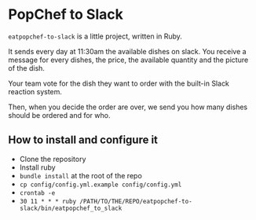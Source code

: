 # PopChef to Slack

`eatpopchef-to-slack` is a little project, written in Ruby.

It sends every day at 11:30am the available dishes on slack.
You receive a message for every dishes, the price, the available quantity and the picture of the dish.

Your team vote for the dish they want to order with the built-in Slack reaction system.

Then, when you decide the order are over, we send you how many dishes should be ordered and for who.

## How to install and configure it

- Clone the repository
- Install ruby
- `bundle install` at the root of the repo
- `cp config/config.yml.example config/config.yml`
- `crontab -e`
- `30 11 * * * ruby /PATH/TO/THE/REPO/eatpopchef-to-slack/bin/eatpopchef_to_slack`
